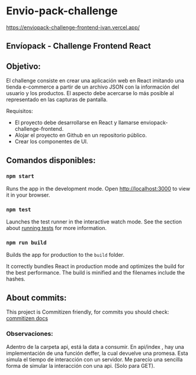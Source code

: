 # Envio-pack-challenge

https://enviopack-challenge-frontend-ivan.vercel.app/

## Envíopack - Challenge Frontend React

## Objetivo:

El challenge consiste en crear una aplicación web en React imitando una tienda e-commerce a partir de
un archivo JSON con la información del usuario y los productos. El aspecto debe acercarse lo más
posible al representado en las capturas de pantalla.

Requisitos:

- El proyecto debe desarrollarse en React y llamarse enviopack-challenge-frontend.
- Alojar el proyecto en Github en un repositorio público.
- Crear los componentes de UI.

## Comandos disponibles:

### `npm start`

Runs the app in the development mode. Open [http://localhost:3000](http://localhost:3000) to view it in your browser.

### `npm test`

Launches the test runner in the interactive watch mode. See the section about [running tests](https://facebook.github.io/create-react-app/docs/running-tests) for more information.

### `npm run build`

Builds the app for production to the `build` folder.

It correctly bundles React in production mode and optimizes the build for the best performance. The build is minified and the filenames include the hashes.

## About commits:

This project is Commitizen friendly, for commits you should check: [commitizen docs](https://github.com/commitizen/cz-cli)

### Observaciones:

Adentro de la carpeta api, está la data a consumir. En api/index , hay una implementación de una función deffer, la cual devuelve una promesa. Esta simula el tiempo de interacción con un servidor.
Me parecío una sencilla forma de simular la interacción con una api. (Solo para GET).
